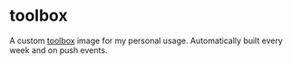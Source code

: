 # toolbox

A custom [toolbox](https://containertoolbx.org/) image for my personal usage.
Automatically built every week and on push events.
